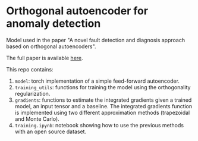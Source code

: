 # Orthogonal autoencoder for anomaly detection

Model used in the paper "A novel fault detection and diagnosis approach based on orthogonal autoencoders". 

The full paper is available [here](https://www.sciencedirect.com/science/article/pii/S0098135422001910).

This repo contains:
1. `model`: torch implementation of a simple feed-forward autoencoder.
2. `training_utils`: functions for training the model using the orthogonality regularization.
3. `gradients`: functions to estimate the integrated gradients given a trained model, an input tensor and a baseline. The integrated gradients function is       implemented using two different approximation methods (trapezoidal and Monte Carlo).
4. `training.ipynb`: notebook showing how to use the previous methods with an open source dataset.

